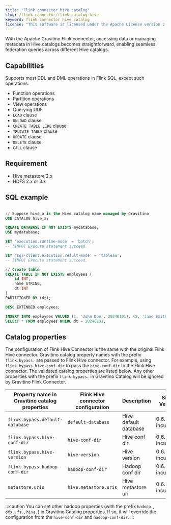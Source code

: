 ```yaml
---
title: "Flink connector hive catalog"
slug: /flink-connector/flink-catalog-hive
keyword: flink connector hive catalog
license: "This software is licensed under the Apache License version 2."
---
```


With the Apache Gravitino Flink connector, accessing data or managing metadata in Hive catalogs becomes straightforward, enabling seamless federation queries across different Hive catalogs.

## Capabilities

Supports most DDL and DML operations in Flink SQL, except such operations:

- Function operations
- Partition operations
- View operations
- Querying UDF
- `LOAD` clause
- `UNLOAD` clause
- `CREATE TABLE LIKE` clause
- `TRUCATE TABLE` clause
- `UPDATE` clause
- `DELETE` clause
- `CALL` clause

## Requirement

* Hive metastore 2.x
* HDFS 2.x or 3.x

## SQL example


```sql

// Suppose hive_a is the Hive catalog name managed by Gravitino
USE CATALOG hive_a;

CREATE DATABASE IF NOT EXISTS mydatabase;
USE mydatabase;

SET 'execution.runtime-mode' = 'batch';
-- [INFO] Execute statement succeed.

SET 'sql-client.execution.result-mode' = 'tableau';
-- [INFO] Execute statement succeed.

// Create table
CREATE TABLE IF NOT EXISTS employees (
    id INT,
    name STRING,
    dt INT
)
PARTITIONED BY (dt);

DESC EXTENDED employees;

INSERT INTO employees VALUES (1, 'John Doe', 20240101), (2, 'Jane Smith', 20240101);
SELECT * FROM employees WHERE dt = 20240101;
```

## Catalog properties

The configuration of Flink Hive Connector is the same with the original Flink Hive connector.
Gravitino catalog property names with the prefix `flink.bypass.` are passed to Flink Hive connector. For example, using `flink.bypass.hive-conf-dir` to pass the `hive-conf-dir` to the Flink Hive connector.
The validated catalog properties are listed below. Any other properties with the prefix `flink.bypass.` in Gravitino Catalog will be ignored by Gravitino Flink Connector.

| Property name in Gravitino catalog properties | Flink Hive connector configuration | Description           | Since Version    |
|-----------------------------------------------|------------------------------------|-----------------------|------------------|
| `flink.bypass.default-database`               | `default-database`                 | Hive default database | 0.6.0-incubating |
| `flink.bypass.hive-conf-dir`                  | `hive-conf-dir`                    | Hive conf dir         | 0.6.0-incubating |
| `flink.bypass.hive-version`                   | `hive-version`                     | Hive version          | 0.6.0-incubating |
| `flink.bypass.hadoop-conf-dir`                | `hadoop-conf-dir`                  | Hadoop conf dir       | 0.6.0-incubating |
| `metastore.uris`                              | `hive.metastore.uris`              | Hive metastore uri    | 0.6.0-incubating |

:::caution
You can set other hadoop properties (with the prefix `hadoop.`, `dfs.`, `fs.`, `hive.`) in Gravitino Catalog properties. If so, it will override
the configuration from the `hive-conf-dir` and `hadoop-conf-dir`.
:::